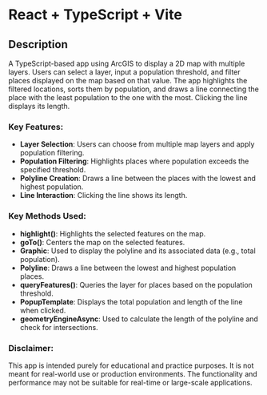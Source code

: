 # React + TypeScript + Vite

## Description

A TypeScript-based app using ArcGIS to display a 2D map with multiple layers. Users can select a layer, input a population threshold, and filter places displayed on the map based on that value. The app highlights the filtered locations, sorts them by population, and draws a line connecting the place with the least population to the one with the most. Clicking the line displays its length.

### Key Features:
- **Layer Selection**: Users can choose from multiple map layers and apply population filtering.
- **Population Filtering**: Highlights places where population exceeds the specified threshold.
- **Polyline Creation**: Draws a line between the places with the lowest and highest population.
- **Line Interaction**: Clicking the line shows its length.

### Key Methods Used:
- **highlight()**: Highlights the selected features on the map.
- **goTo()**: Centers the map on the selected features.
- **Graphic**: Used to display the polyline and its associated data (e.g., total population).
- **Polyline**: Draws a line between the lowest and highest population places.
- **queryFeatures()**: Queries the layer for places based on the population threshold.
- **PopupTemplate**: Displays the total population and length of the line when clicked.
- **geometryEngineAsync**: Used to calculate the length of the polyline and check for intersections.

### Disclaimer:
This app is intended purely for educational and practice purposes. It is not meant for real-world use or production environments. The functionality and performance may not be suitable for real-time or large-scale applications.

